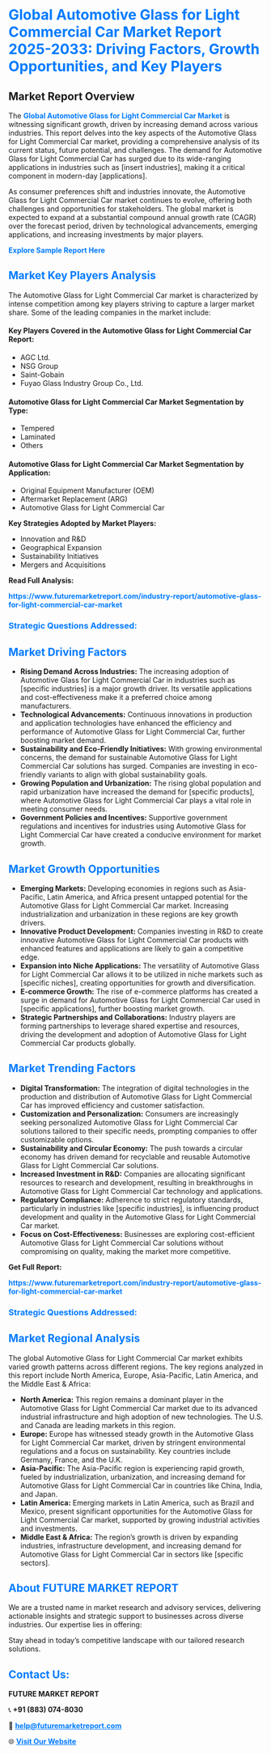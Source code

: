 <h1 style="color: #007BFF;">Global Automotive Glass for Light Commercial Car Market Report 2025-2033: Driving Factors, Growth Opportunities, and Key Players</h1>

<section id="overview">
<h2>Market Report Overview</h2>
<p>The <a href="https://www.futuremarketreport.com/industry-report/automotive-glass-for-light-commercial-car-market" style="color: #007BFF; text-decoration: none;"><strong>Global Automotive Glass for Light Commercial Car Market</strong></a> is witnessing significant growth, driven by increasing demand across various industries. This report delves into the key aspects of the Automotive Glass for Light Commercial Car market, providing a comprehensive analysis of its current status, future potential, and challenges. The demand for Automotive Glass for Light Commercial Car has surged due to its wide-ranging applications in industries such as [insert industries], making it a critical component in modern-day [applications].</p>
<p>As consumer preferences shift and industries innovate, the Automotive Glass for Light Commercial Car market continues to evolve, offering both challenges and opportunities for stakeholders. The global market is expected to expand at a substantial compound annual growth rate (CAGR) over the forecast period, driven by technological advancements, emerging applications, and increasing investments by major players.</p>
</section>

<section id="overview">
<p><a href="https://www.futuremarketreport.com/request-sample/reportId=126766" style="color: #007BFF; text-decoration: none;"><strong>Explore Sample Report Here</strong></a></p>
</section>

<section id="key-players">
<h2 style="color: #007BFF;">Market Key Players Analysis</h2>
<p>The Automotive Glass for Light Commercial Car market is characterized by intense competition among key players striving to capture a larger market share. Some of the leading companies in the market include:</p>
<h4>Key Players Covered in the Automotive Glass for Light Commercial Car Report:</h4>
<ul><li>AGC Ltd.</li><li>NSG Group</li><li>Saint-Gobain</li><li>Fuyao Glass Industry Group Co., Ltd.</li></ul>
<h4>Automotive Glass for Light Commercial Car Market Segmentation by Type:</h4>
<ul><li>Tempered</li><li>Laminated</li><li>Others</li></ul>

<h4>Automotive Glass for Light Commercial Car Market Segmentation by Application:</h4>
<ul><li>Original Equipment Manufacturer (OEM)</li><li>Aftermarket Replacement (ARG)</li><li>Automotive Glass for Light Commercial Car</li></ul>
<p><strong>Key Strategies Adopted by Market Players:</strong></p>
<ul>
<li>Innovation and R&D</li>
<li>Geographical Expansion</li>
<li>Sustainability Initiatives</li>
<li>Mergers and Acquisitions</li>
</ul>
</section>

<section>
<p><strong>Read Full Analysis: </strong></p><a href="https://www.futuremarketreport.com/industry-report/automotive-glass-for-light-commercial-car-market" style="color: #007BFF; text-decoration: none;"><strong>https://www.futuremarketreport.com/industry-report/automotive-glass-for-light-commercial-car-market</strong></a>
<h3 style="color: #007BFF;">Strategic Questions Addressed:</h3>
</section>

<section id="driving-factors">
<h2 style="color: #007BFF;">Market Driving Factors</h2>
<ul>
<li><strong>Rising Demand Across Industries:</strong> The increasing adoption of Automotive Glass for Light Commercial Car in industries such as [specific industries] is a major growth driver. Its versatile applications and cost-effectiveness make it a preferred choice among manufacturers.</li>
<li><strong>Technological Advancements:</strong> Continuous innovations in production and application technologies have enhanced the efficiency and performance of Automotive Glass for Light Commercial Car, further boosting market demand.</li>
<li><strong>Sustainability and Eco-Friendly Initiatives:</strong> With growing environmental concerns, the demand for sustainable Automotive Glass for Light Commercial Car solutions has surged. Companies are investing in eco-friendly variants to align with global sustainability goals.</li>
<li><strong>Growing Population and Urbanization:</strong> The rising global population and rapid urbanization have increased the demand for [specific products], where Automotive Glass for Light Commercial Car plays a vital role in meeting consumer needs.</li>
<li><strong>Government Policies and Incentives:</strong> Supportive government regulations and incentives for industries using Automotive Glass for Light Commercial Car have created a conducive environment for market growth.</li>
</ul>
</section>

<section id="growth-opportunities">
<h2 style="color: #007BFF;">Market Growth Opportunities</h2>
<ul>
<li><strong>Emerging Markets:</strong> Developing economies in regions such as Asia-Pacific, Latin America, and Africa present untapped potential for the Automotive Glass for Light Commercial Car market. Increasing industrialization and urbanization in these regions are key growth drivers.</li>
<li><strong>Innovative Product Development:</strong> Companies investing in R&D to create innovative Automotive Glass for Light Commercial Car products with enhanced features and applications are likely to gain a competitive edge.</li>
<li><strong>Expansion into Niche Applications:</strong> The versatility of Automotive Glass for Light Commercial Car allows it to be utilized in niche markets such as [specific niches], creating opportunities for growth and diversification.</li>
<li><strong>E-commerce Growth:</strong> The rise of e-commerce platforms has created a surge in demand for Automotive Glass for Light Commercial Car used in [specific applications], further boosting market growth.</li>
<li><strong>Strategic Partnerships and Collaborations:</strong> Industry players are forming partnerships to leverage shared expertise and resources, driving the development and adoption of Automotive Glass for Light Commercial Car products globally.</li>
</ul>
</section>

<section id="trending-factors">
<h2 style="color: #007BFF;">Market Trending Factors</h2>
<ul>
<li><strong>Digital Transformation:</strong> The integration of digital technologies in the production and distribution of Automotive Glass for Light Commercial Car has improved efficiency and customer satisfaction.</li>
<li><strong>Customization and Personalization:</strong> Consumers are increasingly seeking personalized Automotive Glass for Light Commercial Car solutions tailored to their specific needs, prompting companies to offer customizable options.</li>
<li><strong>Sustainability and Circular Economy:</strong> The push towards a circular economy has driven demand for recyclable and reusable Automotive Glass for Light Commercial Car solutions.</li>
<li><strong>Increased Investment in R&D:</strong> Companies are allocating significant resources to research and development, resulting in breakthroughs in Automotive Glass for Light Commercial Car technology and applications.</li>
<li><strong>Regulatory Compliance:</strong> Adherence to strict regulatory standards, particularly in industries like [specific industries], is influencing product development and quality in the Automotive Glass for Light Commercial Car market.</li>
<li><strong>Focus on Cost-Effectiveness:</strong> Businesses are exploring cost-efficient Automotive Glass for Light Commercial Car solutions without compromising on quality, making the market more competitive.</li>
</ul>
</section>

<section>
<p><strong>Get Full Report: </strong></p><a href="https://www.futuremarketreport.com/industry-report/automotive-glass-for-light-commercial-car-market" style="color: #007BFF; text-decoration: none;"><strong>https://www.futuremarketreport.com/industry-report/automotive-glass-for-light-commercial-car-market</strong></a>
<h3 style="color: #007BFF;">Strategic Questions Addressed:</h3>
</section>


<section id="regional-analysis">
<h2 style="color: #007BFF;">Market Regional Analysis</h2>
<p>The global Automotive Glass for Light Commercial Car market exhibits varied growth patterns across different regions. The key regions analyzed in this report include North America, Europe, Asia-Pacific, Latin America, and the Middle East & Africa:</p>
<ul>
<li><strong>North America:</strong> This region remains a dominant player in the Automotive Glass for Light Commercial Car market due to its advanced industrial infrastructure and high adoption of new technologies. The U.S. and Canada are leading markets in this region.</li>
<li><strong>Europe:</strong> Europe has witnessed steady growth in the Automotive Glass for Light Commercial Car market, driven by stringent environmental regulations and a focus on sustainability. Key countries include Germany, France, and the U.K.</li>
<li><strong>Asia-Pacific:</strong> The Asia-Pacific region is experiencing rapid growth, fueled by industrialization, urbanization, and increasing demand for Automotive Glass for Light Commercial Car in countries like China, India, and Japan.</li>
<li><strong>Latin America:</strong> Emerging markets in Latin America, such as Brazil and Mexico, present significant opportunities for the Automotive Glass for Light Commercial Car market, supported by growing industrial activities and investments.</li>
<li><strong>Middle East & Africa:</strong> The region’s growth is driven by expanding industries, infrastructure development, and increasing demand for Automotive Glass for Light Commercial Car in sectors like [specific sectors].</li>
</ul>
</section>

<footer>
<h2 style="color: #007BFF;">About FUTURE MARKET REPORT</h2>
<p>We are a trusted name in market research and advisory services, delivering actionable insights and strategic support to businesses across diverse industries. Our expertise lies in offering:</p>

<p>Stay ahead in today’s competitive landscape with our tailored research solutions.</p>

<h2 style="color: #007BFF;">Contact Us:</h2>
<p><strong>FUTURE MARKET REPORT</strong></p>
<p>📞 <strong>+91 (883) 074-8030</strong></p>
<p>📧 <strong><a href="mailto:help@futuremarketreport.com" style="color: #007BFF;">help@futuremarketreport.com</a></strong></p>
<p>🌐 <strong><a href="https://www.futuremarketreport.com/" style="color: #007BFF;">Visit Our Website</a></strong></p>
</footer>